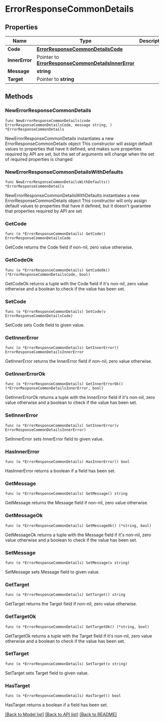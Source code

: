# ErrorResponseCommonDetails

## Properties

Name | Type | Description | Notes
------------ | ------------- | ------------- | -------------
**Code** | [**ErrorResponseCommonDetailsCode**](ErrorResponseCommonDetailsCode.md) |  | 
**InnerError** | Pointer to [**ErrorResponseCommonDetailsInnerError**](ErrorResponseCommonDetailsInnerError.md) |  | [optional] 
**Message** | **string** |  | 
**Target** | Pointer to **string** |  | [optional] 

## Methods

### NewErrorResponseCommonDetails

`func NewErrorResponseCommonDetails(code ErrorResponseCommonDetailsCode, message string, ) *ErrorResponseCommonDetails`

NewErrorResponseCommonDetails instantiates a new ErrorResponseCommonDetails object
This constructor will assign default values to properties that have it defined,
and makes sure properties required by API are set, but the set of arguments
will change when the set of required properties is changed

### NewErrorResponseCommonDetailsWithDefaults

`func NewErrorResponseCommonDetailsWithDefaults() *ErrorResponseCommonDetails`

NewErrorResponseCommonDetailsWithDefaults instantiates a new ErrorResponseCommonDetails object
This constructor will only assign default values to properties that have it defined,
but it doesn't guarantee that properties required by API are set

### GetCode

`func (o *ErrorResponseCommonDetails) GetCode() ErrorResponseCommonDetailsCode`

GetCode returns the Code field if non-nil, zero value otherwise.

### GetCodeOk

`func (o *ErrorResponseCommonDetails) GetCodeOk() (*ErrorResponseCommonDetailsCode, bool)`

GetCodeOk returns a tuple with the Code field if it's non-nil, zero value otherwise
and a boolean to check if the value has been set.

### SetCode

`func (o *ErrorResponseCommonDetails) SetCode(v ErrorResponseCommonDetailsCode)`

SetCode sets Code field to given value.


### GetInnerError

`func (o *ErrorResponseCommonDetails) GetInnerError() ErrorResponseCommonDetailsInnerError`

GetInnerError returns the InnerError field if non-nil, zero value otherwise.

### GetInnerErrorOk

`func (o *ErrorResponseCommonDetails) GetInnerErrorOk() (*ErrorResponseCommonDetailsInnerError, bool)`

GetInnerErrorOk returns a tuple with the InnerError field if it's non-nil, zero value otherwise
and a boolean to check if the value has been set.

### SetInnerError

`func (o *ErrorResponseCommonDetails) SetInnerError(v ErrorResponseCommonDetailsInnerError)`

SetInnerError sets InnerError field to given value.

### HasInnerError

`func (o *ErrorResponseCommonDetails) HasInnerError() bool`

HasInnerError returns a boolean if a field has been set.

### GetMessage

`func (o *ErrorResponseCommonDetails) GetMessage() string`

GetMessage returns the Message field if non-nil, zero value otherwise.

### GetMessageOk

`func (o *ErrorResponseCommonDetails) GetMessageOk() (*string, bool)`

GetMessageOk returns a tuple with the Message field if it's non-nil, zero value otherwise
and a boolean to check if the value has been set.

### SetMessage

`func (o *ErrorResponseCommonDetails) SetMessage(v string)`

SetMessage sets Message field to given value.


### GetTarget

`func (o *ErrorResponseCommonDetails) GetTarget() string`

GetTarget returns the Target field if non-nil, zero value otherwise.

### GetTargetOk

`func (o *ErrorResponseCommonDetails) GetTargetOk() (*string, bool)`

GetTargetOk returns a tuple with the Target field if it's non-nil, zero value otherwise
and a boolean to check if the value has been set.

### SetTarget

`func (o *ErrorResponseCommonDetails) SetTarget(v string)`

SetTarget sets Target field to given value.

### HasTarget

`func (o *ErrorResponseCommonDetails) HasTarget() bool`

HasTarget returns a boolean if a field has been set.


[[Back to Model list]](../README.md#documentation-for-models) [[Back to API list]](../README.md#documentation-for-api-endpoints) [[Back to README]](../README.md)


